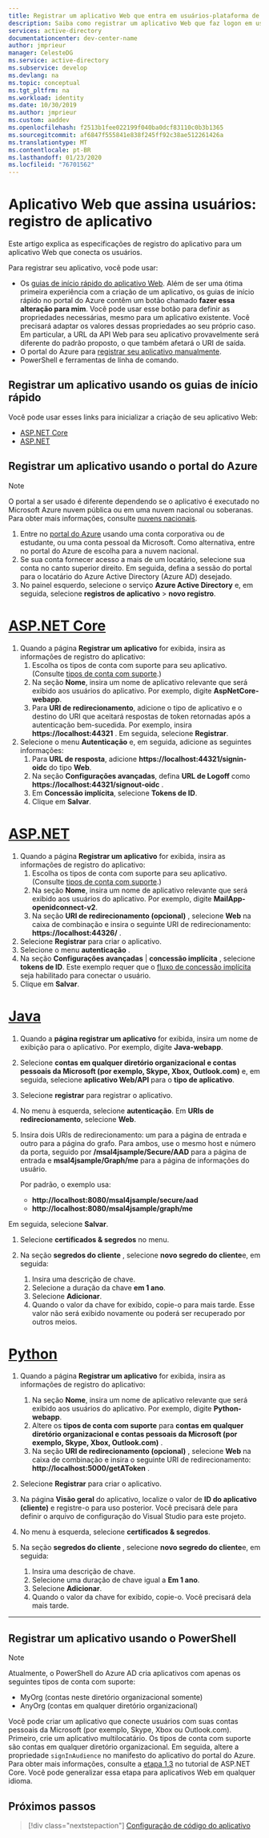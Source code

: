 ```yaml
---
title: Registrar um aplicativo Web que entra em usuários-plataforma de identidade da Microsoft | Azure
description: Saiba como registrar um aplicativo Web que faz logon em usuários
services: active-directory
documentationcenter: dev-center-name
author: jmprieur
manager: CelesteDG
ms.service: active-directory
ms.subservice: develop
ms.devlang: na
ms.topic: conceptual
ms.tgt_pltfrm: na
ms.workload: identity
ms.date: 10/30/2019
ms.author: jmprieur
ms.custom: aaddev
ms.openlocfilehash: f2513b1fee022199f040ba0dcf83110c0b3b1365
ms.sourcegitcommit: af6847f555841e838f245ff92c38ae512261426a
ms.translationtype: MT
ms.contentlocale: pt-BR
ms.lasthandoff: 01/23/2020
ms.locfileid: "76701562"
---
```

# <a name="web-app-that-signs-in-users-app-registration"></a>Aplicativo Web que assina usuários: registro de aplicativo

Este artigo explica as especificações de registro do aplicativo para um aplicativo Web que conecta os usuários.

Para registrar seu aplicativo, você pode usar:

- Os [guias de início rápido do aplicativo Web](#register-an-app-by-using-the-quickstarts). Além de ser uma ótima primeira experiência com a criação de um aplicativo, os guias de início rápido no portal do Azure contêm um botão chamado **fazer essa alteração para mim**. Você pode usar esse botão para definir as propriedades necessárias, mesmo para um aplicativo existente. Você precisará adaptar os valores dessas propriedades ao seu próprio caso. Em particular, a URL da API Web para seu aplicativo provavelmente será diferente do padrão proposto, o que também afetará o URI de saída.
- O portal do Azure para [registrar seu aplicativo manualmente](#register-an-app-by-using-the-azure-portal).
- PowerShell e ferramentas de linha de comando.

## <a name="register-an-app-by-using-the-quickstarts"></a>Registrar um aplicativo usando os guias de início rápido

Você pode usar esses links para inicializar a criação de seu aplicativo Web:

- [ASP.NET Core](https://aka.ms/aspnetcore2-1-aad-quickstart-v2)
- [ASP.NET](https://ms.portal.azure.com/#blade/Microsoft_AAD_RegisteredApps/applicationsListBlade/quickStartType/AspNetWebAppQuickstartPage/sourceType/docs)

## <a name="register-an-app-by-using-the-azure-portal"></a>Registrar um aplicativo usando o portal do Azure

> [!NOTE]
> O portal a ser usado é diferente dependendo se o aplicativo é executado no Microsoft Azure nuvem pública ou em uma nuvem nacional ou soberanas. Para obter mais informações, consulte [nuvens nacionais](./authentication-national-cloud.md#app-registration-endpoints).


1. Entre no [portal do Azure](https://portal.azure.com) usando uma conta corporativa ou de estudante, ou uma conta pessoal da Microsoft. Como alternativa, entre no portal do Azure de escolha para a nuvem nacional.
1. Se sua conta fornecer acesso a mais de um locatário, selecione sua conta no canto superior direito. Em seguida, defina a sessão do portal para o locatário do Azure Active Directory (Azure AD) desejado.
1. No painel esquerdo, selecione o serviço **Azure Active Directory** e, em seguida, selecione **registros de aplicativo** > **novo registro**.

# <a name="aspnet-coretabaspnetcore"></a>[ASP.NET Core](#tab/aspnetcore)

1. Quando a página **Registrar um aplicativo** for exibida, insira as informações de registro do aplicativo:
   1. Escolha os tipos de conta com suporte para seu aplicativo. (Consulte [tipos de conta com suporte](./v2-supported-account-types.md).)
   1. Na seção **Nome**, insira um nome de aplicativo relevante que será exibido aos usuários do aplicativo. Por exemplo, digite **AspNetCore-webapp**.
   1. Para **URI de redirecionamento**, adicione o tipo de aplicativo e o destino do URI que aceitará respostas de token retornadas após a autenticação bem-sucedida. Por exemplo, insira **https://localhost:44321** . Em seguida, selecione **Registrar**.
1. Selecione o menu **Autenticação** e, em seguida, adicione as seguintes informações:
   1. Para **URL de resposta**, adicione **https://localhost:44321/signin-oidc** do tipo **Web**.
   1. Na seção **Configurações avançadas**, defina **URL de Logoff** como **https://localhost:44321/signout-oidc** .
   1. Em **Concessão implícita**, selecione **Tokens de ID**.
   1. Clique em **Salvar**.

# <a name="aspnettabaspnet"></a>[ASP.NET](#tab/aspnet)

1. Quando a página **Registrar um aplicativo** for exibida, insira as informações de registro do aplicativo:
   1. Escolha os tipos de conta com suporte para seu aplicativo. (Consulte [tipos de conta com suporte](./v2-supported-account-types.md).)
   1. Na seção **Nome**, insira um nome de aplicativo relevante que será exibido aos usuários do aplicativo. Por exemplo, digite **MailApp-openidconnect-v2**.
   1. Na seção **URI de redirecionamento (opcional)** , selecione **Web** na caixa de combinação e insira o seguinte URI de redirecionamento: **https://localhost:44326/** .
1. Selecione **Registrar** para criar o aplicativo.
1. Selecione o menu **autenticação** .
1. Na seção **Configurações avançadas** | **concessão implícita** , selecione **tokens de ID**. Este exemplo requer que o [fluxo de concessão implícita](v2-oauth2-implicit-grant-flow.md) seja habilitado para conectar o usuário.
1. Clique em **Salvar**.

# <a name="javatabjava"></a>[Java](#tab/java)

1. Quando a **página registrar um aplicativo** for exibida, insira um nome de exibição para o aplicativo. Por exemplo, digite **Java-webapp**.
1. Selecione **contas em qualquer diretório organizacional e contas pessoais da Microsoft (por exemplo, Skype, Xbox, Outlook.com)** e, em seguida, selecione **aplicativo Web/API** para o **tipo de aplicativo**.
1. Selecione **registrar** para registrar o aplicativo.
1. No menu à esquerda, selecione **autenticação**. Em **URIs de redirecionamento**, selecione **Web**.

1. Insira dois URIs de redirecionamento: um para a página de entrada e outro para a página do grafo. Para ambos, use o mesmo host e número da porta, seguido por **/msal4jsample/Secure/AAD** para a página de entrada e **msal4jsample/Graph/me** para a página de informações do usuário.

   Por padrão, o exemplo usa:

   - **http://localhost:8080/msal4jsample/secure/aad**
   - **http://localhost:8080/msal4jsample/graph/me**

  Em seguida, selecione **Salvar**.

1. Selecione **certificados & segredos** no menu.
1. Na seção **segredos do cliente** , selecione **novo segredo do cliente**e, em seguida:

   1. Insira uma descrição de chave.
   1. Selecione a duração da chave **em 1 ano**.
   1. Selecione **Adicionar**.
   1. Quando o valor da chave for exibido, copie-o para mais tarde. Esse valor não será exibido novamente ou poderá ser recuperado por outros meios.

# <a name="pythontabpython"></a>[Python](#tab/python)

1. Quando a página **Registrar um aplicativo** for exibida, insira as informações de registro do aplicativo:
   1. Na seção **Nome**, insira um nome de aplicativo relevante que será exibido aos usuários do aplicativo. Por exemplo, digite **Python-webapp**.
   1. Altere os **tipos de conta com suporte** para **contas em qualquer diretório organizacional e contas pessoais da Microsoft (por exemplo, Skype, Xbox, Outlook.com)** .
   1. Na seção **URI de redirecionamento (opcional)** , selecione **Web** na caixa de combinação e insira o seguinte URI de redirecionamento: **http://localhost:5000/getAToken** .
1. Selecione **Registrar** para criar o aplicativo.
1. Na página **Visão geral** do aplicativo, localize o valor de **ID do aplicativo (cliente)** e registre-o para uso posterior. Você precisará dele para definir o arquivo de configuração do Visual Studio para este projeto.
1. No menu à esquerda, selecione **certificados & segredos**.
1. Na seção **segredos do cliente** , selecione **novo segredo do cliente**e, em seguida:

   1. Insira uma descrição de chave.
   1. Selecione uma duração de chave igual a **Em 1 ano**.
   1. Selecione **Adicionar**.
   1. Quando o valor da chave for exibido, copie-o. Você precisará dela mais tarde.
---

## <a name="register-an-app-by-using-powershell"></a>Registrar um aplicativo usando o PowerShell

> [!NOTE]
> Atualmente, o PowerShell do Azure AD cria aplicativos com apenas os seguintes tipos de conta com suporte:
>
> - MyOrg (contas neste diretório organizacional somente)
> - AnyOrg (contas em qualquer diretório organizacional)
>
> Você pode criar um aplicativo que conecte usuários com suas contas pessoais da Microsoft (por exemplo, Skype, Xbox ou Outlook.com). Primeiro, crie um aplicativo multilocatário. Os tipos de conta com suporte são contas em qualquer diretório organizacional. Em seguida, altere a propriedade `signInAudience` no manifesto do aplicativo do portal do Azure. Para obter mais informações, consulte a [etapa 1,3](https://github.com/Azure-Samples/active-directory-aspnetcore-webapp-openidconnect-v2/tree/master/1-WebApp-OIDC/1-3-AnyOrgOrPersonal#step-1-register-the-sample-with-your-azure-ad-tenant) no tutorial de ASP.NET Core. Você pode generalizar essa etapa para aplicativos Web em qualquer idioma.

## <a name="next-steps"></a>Próximos passos

> [!div class="nextstepaction"]
> [Configuração de código do aplicativo](scenario-web-app-sign-user-app-configuration.md)
